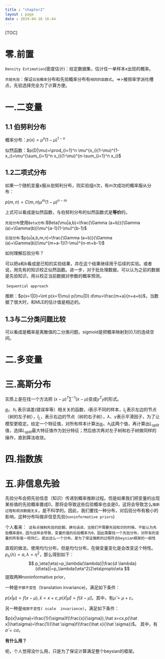 ```yaml
---
title : "chapter2"
layout : page
date : 2019-04-16 16:44
---
```


[TOC]



# 零.前置

`Density Estimation`(密度估计)：给定数据集，估计任一单样本$x$出现的概率。

`共轭先验`：保证`后验概率`分布和先验概率分布有`相同的函数式`。=>>被频率学派吐槽点，先验选择完全为了计算方便。



# 一.二变量

## 1.1 伯努利分布

概率分布：$p(x)=\mu^x(1-\mu)^{1-x}$

似然函数：$p(D|\mu)=\prod_{i=1}^n \mu^{x_i}(1-\mu)^{1-x_i}=\mu^{\sum_{i=1}^n x_i}(1-\mu)^{n-\sum_{i=1}^n x_i}$

## 1.2二项式分布

如果一个随机变量$x$服从伯努利分布，则实验组$n$次，有$m$次成功的概率服从分布：

$p(m,n)=C(m,n)\mu^m (1-\mu)^{n-m}$ 

上式可以看成是似然函数，与伯努利分布的似然函数式是**等价**的。

`先验分布`使用`Beta分布`:$Beta(\mu|a,b)=\frac{\Gamma (a+b)}{\Gamma (a)+\Gamma(b)}\mu^{a-1}(1-\mu)^{b-1}$

`后验分布`:$p(u|a,b,m,n)=\frac{\Gamma (a+b)}{\Gamma (a)+\Gamma(b)}\mu^{m+a-1}(1-\mu)^{n-m+b-1}$

如何理解后验分布？

​       可以把a和b看成是已知的实验结果，并在这个结果继续用于后续的实验。或者说，用先有的知识校正似然函数。进一步，对于批处理数据，可以认为之前的数据是先验知识，用以校正当前数据对参数的概率预测。

​       `Sequential approach`

推断：$p(x=1|D)=\int  p(x=1|\mu)  p(\mu|D) d\mu=\frac{m+a}{n+a+b}$，当数据了很大时，和MLE的估计值是相近的。

## 1.3与二分类问题比较

可以看成是概率是离散值的二分类问题。sigmoid是把概率映射到[0,1]的连续空间。

# 二.多变量



# 三.高斯分布

实质上是在找一个方法把   $(x-\mu)^T\sum ^{-1}(x-\mu)$变成$y^Ty$的形式。



$g_i、h_i$ 表示误差(错误率等）相关关的函数，$i$表示不同的样本，$I_L$表示左边的节点（树的左子树），$I_L$，表示右边的节点（树的右子树），$\lambda 、\gamma$表示平滑因子，为了让模型更稳定。给定一个特征值，对所有样本计算出$g_i、h_i$这两个值，再计算出$L_{split}$值，选择$L_{split}$最大特征值作为划分特征；然后依次再对左子树和右子树做同样的操作，直到算法收敛。

# 四.指数族



# 五.非信息先验

先验分布会把先验信息（知识）传递到概率推断过程。但是如果我们把变量的出现某些值的先验概率置成0，那将会导致这些后验概率也会是0，这将会导致怎么`推断过程和观测数据无关`，是不科学的。因此，我们要找一种分布，对后验分布有极小的影响，这种分布叫做非信息先验(`noninformative priors`)

个人看来：` 这有点强制先验的赶脚。换句话说，当我们不需要先验知识的时候，不能认为先验概率是0，因为这样会导致，变量的值的后验概率为0，因此需要找一个先验分布，对所有的变量的所有值一视同仁。提出这么一个分布，是为了保证推断的过程符合beysian框架的一般性`



直观的做法，使用均匀分布，但是均匀分布，在做变量变化是会改变这个特性。$p_\lambda(\lambda)=a,\lambda=\eta^2$，那么得到如下：
$$
p_\eta(\eta)=p_\lambda(\lambda)|\frac{d \lambda}{d\eta}|=p_\lambda(\eta^2)2\eta\propto\eta
$$
提取两种noninformative prior，

一种是`平移不变性`（translation invariance)，满足如下条件：

$p(x|\mu)=f(x-\mu),\hat x=x+c,p(\hat x|\hat\mu)=f(\hat x-\hat\mu)$。其中，有$\hat \mu=\mu+c$。

另一种是`缩放不变性( scale  invariance)`，满足如下条件：

$p(x|\sigma)=\frac{1}{\sigma}f(\frac{x}{\sigma}),\hat x=cx,p(\hat x|\hat\sigma)=\frac{1}{\hat \sigma}f(\frac{\hat x}{\hat \sigma})$。 其中，有$\hat \sigma=c\sigma$。

**有什么用？**

   呃，个人觉得没什么用，只是为了保证计算满足整个beysian的框架。